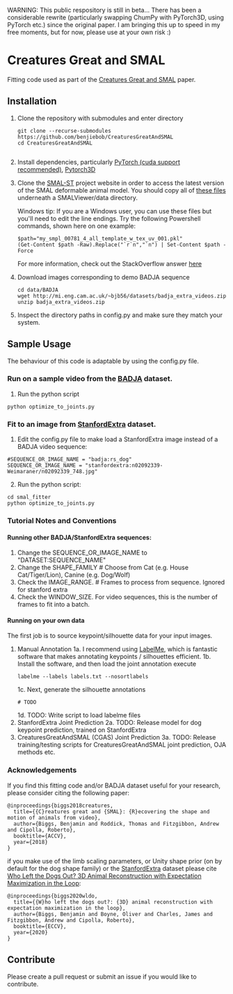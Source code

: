 WARNING: This public respository is still in beta... There has been a considerable rewrite (particularly swapping ChumPy with PyTorch3D, using PyTorch etc.) since the original paper. I am bringing this up to speed in my free moments, but for now, please use at your own risk :)

# Creatures Great and SMAL
Fitting code used as part of the [Creatures Great and SMAL](https://arxiv.org/abs/1811.05804) paper.



## Installation
1. Clone the repository with submodules and enter directory
   ```
   git clone --recurse-submodules https://github.com/benjiebob/CreaturesGreatAndSMAL
   cd CreaturesGreatAndSMAL
    
2. Install dependencies, particularly [PyTorch (cuda support recommended)](https://pytorch.org/), [Pytorch3D](https://github.com/facebookresearch/pytorch3d)

3. Clone the [SMAL-ST](http://smal.is.tue.mpg.de/) project website in order to access the latest version of the SMAL deformable animal model. You should copy all of [these files](https://github.com/silviazuffi/smalst/tree/master/smpl_models) underneath a SMALViewer/data directory. 

   Windows tip: If you are a Windows user, you can use these files but you'll need to edit the line endings. Try the following Powershell commands, shown here on one example:
     ```
     $path="my_smpl_00781_4_all_template_w_tex_uv_001.pkl"
     (Get-Content $path -Raw).Replace("`r`n","`n") | Set-Content $path -Force
     ```

   For more information, check out the StackOverflow answer [here](https://stackoverflow.com/questions/19127741/replace-crlf-using-powershell)

4. Download images corresponding to demo BADJA sequence
   ```
   cd data/BADJA
   wget http://mi.eng.cam.ac.uk/~bjb56/datasets/badja_extra_videos.zip
   unzip badja_extra_videos.zip

5. Inspect the directory paths in config.py and make sure they match your system.

## Sample Usage
The behaviour of this code is adaptable by using the config.py file.

### Run on a sample video from the [BADJA](https://github.com/benjiebob/BADJA) dataset.

   1. Run the python script
   ```
   python optimize_to_joints.py
   ```

### Fit to an image from [StanfordExtra](https://github.com/benjiebob/StanfordExtra) dataset.

   1. Edit the config.py file to make load a StanfordExtra image instead of a BADJA video sequence:

   ```
   #SEQUENCE_OR_IMAGE_NAME = "badja:rs_dog"
   SEQUENCE_OR_IMAGE_NAME = "stanfordextra:n02092339-Weimaraner/n02092339_748.jpg"
   ```
   2. Run the python script:
   ```
   cd smal_fitter
   python optimize_to_joints.py
   ```

### Tutorial Notes and Conventions
#### Running other BADJA/StanfordExtra sequences:
   1. Change the SEQUENCE_OR_IMAGE_NAME to "DATASET:SEQUENCE_NAME"
   2. Change the SHAPE_FAMILY # Choose from Cat (e.g. House Cat/Tiger/Lion), Canine (e.g. Dog/Wolf)
   3. Check the IMAGE_RANGE. # Frames to process from sequence. Ignored for stanford extra
   4. Check the WINDOW_SIZE. For video sequences, this is the number of frames to fit into a batch.

#### Running on your own data
The first job is to source keypoint/silhouette data for your input images. 

1. Manual Annotation
   1a. I recommend using [LabelMe](https://github.com/wkentaro/labelme), which is fantastic software that makes annotating keypoints / silhouettes efficient.
   1b. Install the software, and then load the joint annotation execute
      ```
      labelme --labels labels.txt --nosortlabels
      ```
   1c. Next, generate the silhouette annotations
      ```
      # TODO
      ```
   1d. TODO: Write script to load labelme files
2. StanfordExtra Joint Prediction
   2a. TODO: Release model for dog keypoint prediction, trained on StanfordExtra
3. CreaturesGreatAndSMAL (CGAS) Joint Prediction
   3a. TODO: Release training/testing scripts for CreaturesGreatAndSMAL joint prediction, OJA methods etc.

### Acknowledgements
If you find this fitting code and/or BADJA dataset useful for your research, please consider citing the following paper:

```
@inproceedings{biggs2018creatures,
  title={{C}reatures great and {SMAL}: {R}ecovering the shape and motion of animals from video},
  author={Biggs, Benjamin and Roddick, Thomas and Fitzgibbon, Andrew and Cipolla, Roberto},
  booktitle={ACCV},
  year={2018}
}
```

if you make use of the limb scaling parameters, or Unity shape prior (on by default for the dog shape family) or the [StanfordExtra](https://github.com/benjiebob/StanfordExtra) dataset please cite [Who Left the Dogs Out? 3D Animal Reconstruction with Expectation Maximization in the Loop](https://arxiv.org/abs/2007.11110):

```
@inproceedings{biggs2020wldo,
  title={{W}ho left the dogs out?: {3D} animal reconstruction with expectation maximization in the loop},
  author={Biggs, Benjamin and Boyne, Oliver and Charles, James and Fitzgibbon, Andrew and Cipolla, Roberto},
  booktitle={ECCV},
  year={2020}
}
```

## Contribute
Please create a pull request or submit an issue if you would like to contribute.
